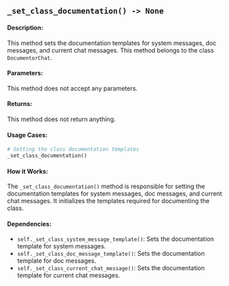 ## `_set_class_documentation() -> None`

#### Description:
This method sets the documentation templates for system messages, doc messages, and current chat messages. This method belongs to the class `DocumentorChat`.

#### Parameters:
This method does not accept any parameters.

#### Returns:
This method does not return anything.

#### Usage Cases:

```python
# Setting the class documentation templates
_set_class_documentation()
```

#### How it Works:
The `_set_class_documentation()` method is responsible for setting the documentation templates for system messages, doc messages, and current chat messages. It initializes the templates required for documenting the class.

#### Dependencies:
- `self._set_class_system_message_template()`: Sets the documentation template for system messages.
- `self._set_class_doc_message_template()`: Sets the documentation template for doc messages.
- `self._set_class_current_chat_message()`: Sets the documentation template for current chat messages.